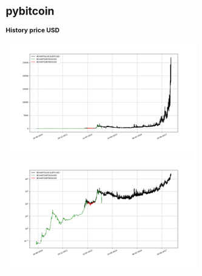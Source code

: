 # pybitcoin

### History price USD
![Linear](bitcoin_price_USD_history_linear.png?raw=true "Bitcoin Price USD - Linear")
![Log](bitcoin_price_USD_history_log.png?raw=true "Bitcoin Price USD - Log")

